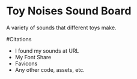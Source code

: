 <!-- Your Screenshot placeholder -->

# Toy Noises Sound Board
A variety of sounds that different toys make.

#Citations
* I found my sounds at URL
* My Font Share
* Favicons
* Any other code, assets, etc.
